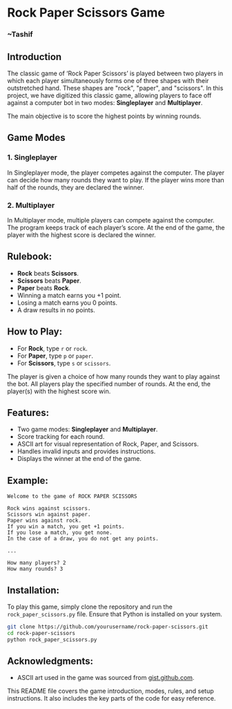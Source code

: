 # Rock Paper Scissors Game
### ~Tashif

## Introduction
The classic game of ‘Rock Paper Scissors’ is played between two players in which each player simultaneously forms one of three shapes with their outstretched hand. These shapes are "rock", "paper", and "scissors". In this project, we have digitized this classic game, allowing players to face off against a computer bot in two modes: **Singleplayer** and **Multiplayer**.

The main objective is to score the highest points by winning rounds.

## Game Modes

### 1. **Singleplayer**
In Singleplayer mode, the player competes against the computer. The player can decide how many rounds they want to play. If the player wins more than half of the rounds, they are declared the winner.

### 2. **Multiplayer**
In Multiplayer mode, multiple players can compete against the computer. The program keeps track of each player’s score. At the end of the game, the player with the highest score is declared the winner.

## Rulebook:
- **Rock** beats **Scissors**.
- **Scissors** beats **Paper**.
- **Paper** beats **Rock**.
- Winning a match earns you +1 point.
- Losing a match earns you 0 points.
- A draw results in no points.

## How to Play:
- For **Rock**, type `r` or `rock`.
- For **Paper**, type `p` or `paper`.
- For **Scissors**, type `s` or `scissors`.

The player is given a choice of how many rounds they want to play against the bot. All players play the specified number of rounds. At the end, the player(s) with the highest score win.

## Features:
- Two game modes: **Singleplayer** and **Multiplayer**.
- Score tracking for each round.
- ASCII art for visual representation of Rock, Paper, and Scissors.
- Handles invalid inputs and provides instructions.
- Displays the winner at the end of the game.

## Example:
```
Welcome to the game of ROCK PAPER SCISSORS

Rock wins against scissors.
Scissors win against paper.
Paper wins against rock.
If you win a match, you get +1 points.
If you lose a match, you get none.
In the case of a draw, you do not get any points.

...

How many players? 2
How many rounds? 3
```

## Installation:
To play this game, simply clone the repository and run the `rock_paper_scissors.py` file. Ensure that Python is installed on your system.

```bash
git clone https://github.com/yourusername/rock-paper-scissors.git
cd rock-paper-scissors
python rock_paper_scissors.py
```



## Acknowledgments:
- ASCII art used in the game was sourced from [gist.github.com](https://gist.github.com/wynand1004/b5c521ea8392e9c6bfe101b025c39abe).


This README file covers the game introduction, modes, rules, and setup instructions. It also includes the key parts of the code for easy reference.

